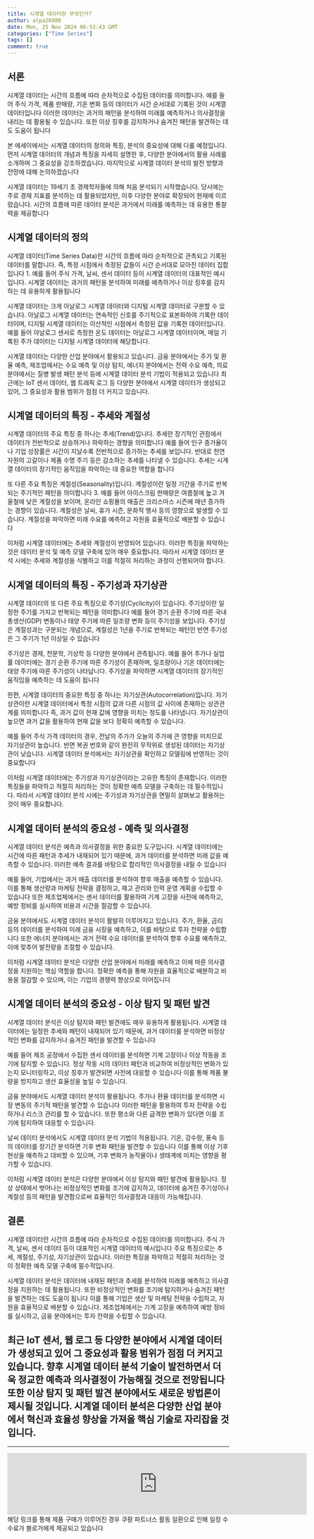 ```yaml
---
title: 시계열 데이터란 무엇인가?
author: alpa28980
date: Mon, 25 Nov 2024 06:53:43 GMT
categories: ["Time Series"]
tags: []
comment: true
---
```

서론
--

시계열 데이터는 시간의 흐름에 따라 순차적으로 수집된 데이터를 의미합니다. 예를 들어 주식 가격, 제품 판매량, 기온 변화 등의 데이터가 시간 순서대로 기록된 것이 시계열 데이터입니다  이러한 데이터는 과거의 패턴을 분석하여 미래를 예측하거나 의사결정을 내리는 데 활용될 수 있습니다. 또한 이상 징후를 감지하거나 숨겨진 패턴을 발견하는 데도 도움이 됩니다 

본 에세이에서는 시계열 데이터의 정의와 특징, 분석의 중요성에 대해 다룰 예정입니다. 먼저 시계열 데이터의 개념과 특징을 자세히 설명한 후, 다양한 분야에서의 활용 사례를 소개하며 그 중요성을 강조하겠습니다. 마지막으로 시계열 데이터 분석의 발전 방향과 전망에 대해 논의하겠습니다 

시계열 데이터는 19세기 초 경제학자들에 의해 처음 분석되기 시작했습니다. 당시에는 주로 경제 지표를 분석하는 데 활용되었지만, 이후 다양한 분야로 확장되어 현재에 이르렀습니다. 시간의 흐름에 따른 데이터 분석은 과거에서 미래를 예측하는 데 유용한 통찰력을 제공합니다 

시계열 데이터의 정의
-----------

시계열 데이터(Time Series Data)란 시간의 흐름에 따라 순차적으로 관측되고 기록된 데이터를 말합니다. 즉, 특정 시점에서 측정된 값들이 시간 순서대로 모아진 데이터 집합입니다 1. 예를 들어 주식 가격, 날씨, 센서 데이터 등이 시계열 데이터의 대표적인 예시입니다. 시계열 데이터는 과거의 패턴을 분석하여 미래를 예측하거나 이상 징후를 감지하는 데 유용하게 활용됩니다 

시계열 데이터는 크게 아날로그 시계열 데이터와 디지털 시계열 데이터로 구분할 수 있습니다. 아날로그 시계열 데이터는 연속적인 신호를 주기적으로 표본화하여 기록한 데이터이며, 디지털 시계열 데이터는 이산적인 시점에서 측정된 값을 기록한 데이터입니다. 예를 들어 아날로그 센서로 측정한 온도 데이터는 아날로그 시계열 데이터이며, 매일 기록된 주가 데이터는 디지털 시계열 데이터에 해당합니다.

시계열 데이터는 다양한 산업 분야에서 활용되고 있습니다. 금융 분야에서는 주가 및 환율 예측, 제조업에서는 수요 예측 및 이상 탐지, 에너지 분야에서는 전력 수요 예측, 의료 분야에서는 질병 발생 패턴 분석 등에 시계열 데이터 분석 기법이 적용되고 있습니다  최근에는 IoT 센서 데이터, 웹 트래픽 로그 등 다양한 분야에서 시계열 데이터가 생성되고 있어, 그 중요성과 활용 범위가 점점 더 커지고 있습니다.

시계열 데이터의 특징 - 추세와 계절성
---------------------

시계열 데이터의 주요 특징 중 하나는 추세(Trend)입니다. 추세란 장기적인 관점에서 데이터가 전반적으로 상승하거나 하락하는 경향을 의미합니다  예를 들어 인구 증가율이나 기업 성장률은 시간이 지날수록 전반적으로 증가하는 추세를 보입니다. 반대로 천연자원의 고갈이나 제품 수명 주기 등은 감소하는 추세를 나타낼 수 있습니다. 추세는 시계열 데이터의 장기적인 움직임을 파악하는 데 중요한 역할을 합니다 

또 다른 주요 특징은 계절성(Seasonality)입니다. 계절성이란 일정 기간을 주기로 반복되는 주기적인 패턴을 의미합니다 3. 예를 들어 아이스크림 판매량은 여름철에 높고 겨울철에 낮은 계절성을 보이며, 온라인 쇼핑몰의 매출은 크리스마스 시즌에 매년 증가하는 경향이 있습니다. 계절성은 날씨, 휴가 시즌, 문화적 행사 등의 영향으로 발생할 수 있습니다. 계절성을 파악하면 미래 수요를 예측하고 자원을 효율적으로 배분할 수 있습니다 

이처럼 시계열 데이터에는 추세와 계절성이 반영되어 있습니다. 이러한 특징을 파악하는 것은 데이터 분석 및 예측 모델 구축에 있어 매우 중요합니다. 따라서 시계열 데이터 분석 시에는 추세와 계절성을 식별하고 이를 적절히 처리하는 과정이 선행되어야 합니다.

시계열 데이터의 특징 - 주기성과 자기상관
-----------------------

시계열 데이터의 또 다른 주요 특징으로 주기성(Cyclicity)이 있습니다. 주기성이란 일정한 주기를 가지고 반복되는 패턴을 의미합니다  예를 들어 경기 순환 주기에 따른 국내총생산(GDP) 변동이나 태양 주기에 따른 일조량 변화 등이 주기성을 보입니다. 주기성은 계절성과는 구분되는 개념으로, 계절성은 1년을 주기로 반복되는 패턴인 반면 주기성은 그 주기가 1년 이상일 수 있습니다 

주기성은 경제, 천문학, 기상학 등 다양한 분야에서 관측됩니다. 예를 들어 주가나 실업률 데이터에는 경기 순환 주기에 따른 주기성이 존재하며, 일조량이나 기온 데이터에는 태양 주기에 따른 주기성이 나타납니다. 주기성을 파악하면 시계열 데이터의 장기적인 움직임을 예측하는 데 도움이 됩니다 

한편, 시계열 데이터의 중요한 특징 중 하나는 자기상관(Autocorrelation)입니다. 자기상관이란 시계열 데이터에서 특정 시점의 값과 다른 시점의 값 사이에 존재하는 상관관계를 의미합니다  즉, 과거 값이 현재 값에 영향을 미치는 정도를 나타냅니다. 자기상관이 높으면 과거 값을 활용하여 현재 값을 보다 정확히 예측할 수 있습니다.

예를 들어 주식 가격 데이터의 경우, 전날의 주가가 오늘의 주가에 큰 영향을 미치므로 자기상관이 높습니다. 반면 복권 번호와 같이 완전히 무작위로 생성된 데이터는 자기상관이 낮습니다. 시계열 데이터 분석에서는 자기상관을 확인하고 모델링에 반영하는 것이 중요합니다 

이처럼 시계열 데이터에는 주기성과 자기상관이라는 고유한 특징이 존재합니다. 이러한 특징들을 파악하고 적절히 처리하는 것이 정확한 예측 모델을 구축하는 데 필수적입니다. 따라서 시계열 데이터 분석 시에는 주기성과 자기상관을 면밀히 살펴보고 활용하는 것이 매우 중요합니다.

시계열 데이터 분석의 중요성 - 예측 및 의사결정
---------------------------

시계열 데이터 분석은 예측과 의사결정을 위한 중요한 도구입니다. 시계열 데이터에는 시간에 따른 패턴과 추세가 내재되어 있기 때문에, 과거 데이터를 분석하면 미래 값을 예측할 수 있습니다. 이러한 예측 결과를 바탕으로 합리적인 의사결정을 내릴 수 있습니다 

예를 들어, 기업에서는 과거 매출 데이터를 분석하여 향후 매출을 예측할 수 있습니다. 이를 통해 생산량과 마케팅 전략을 결정하고, 재고 관리와 인력 운영 계획을 수립할 수 있습니다  또한 제조업체에서는 센서 데이터를 활용하여 기계 고장을 사전에 예측하고, 예방 정비를 실시하여 비용과 시간을 절감할 수 있습니다.

금융 분야에서도 시계열 데이터 분석이 활발히 이루어지고 있습니다. 주가, 환율, 금리 등의 데이터를 분석하여 미래 금융 시장을 예측하고, 이를 바탕으로 투자 전략을 수립합니다  또한 에너지 분야에서는 과거 전력 수요 데이터를 분석하여 향후 수요를 예측하고, 이에 맞추어 발전량을 조절할 수 있습니다.

이처럼 시계열 데이터 분석은 다양한 산업 분야에서 미래를 예측하고 이에 따른 의사결정을 지원하는 핵심 역할을 합니다. 정확한 예측을 통해 자원을 효율적으로 배분하고 비용을 절감할 수 있으며, 이는 기업의 경쟁력 향상으로 이어집니다 

시계열 데이터 분석의 중요성 - 이상 탐지 및 패턴 발견
-------------------------------

시계열 데이터 분석은 이상 탐지와 패턴 발견에도 매우 유용하게 활용됩니다. 시계열 데이터에는 일정한 추세와 패턴이 내재되어 있기 때문에, 과거 데이터를 분석하면 비정상적인 변화를 감지하거나 숨겨진 패턴을 발견할 수 있습니다 

예를 들어 제조 공정에서 수집한 센서 데이터를 분석하면 기계 고장이나 이상 작동을 조기에 탐지할 수 있습니다. 정상 작동 시의 데이터 패턴과 비교하여 비정상적인 변화가 있는지 모니터링하고, 이상 징후가 발견되면 사전에 대응할 수 있습니다  이를 통해 제품 불량을 방지하고 생산 효율성을 높일 수 있습니다.

금융 분야에서도 시계열 데이터 분석이 활용됩니다. 주가나 환율 데이터를 분석하면 시장 변동의 주기적 패턴을 발견할 수 있습니다  이러한 패턴을 활용하여 투자 전략을 수립하거나 리스크 관리를 할 수 있습니다. 또한 평소와 다른 급격한 변화가 있다면 이를 조기에 탐지하여 대응할 수 있습니다.

날씨 데이터 분석에서도 시계열 데이터 분석 기법이 적용됩니다. 기온, 강수량, 풍속 등의 데이터를 장기간 분석하면 기후 변화 패턴을 발견할 수 있습니다  이를 통해 이상 기후 현상을 예측하고 대비할 수 있으며, 기후 변화가 농작물이나 생태계에 미치는 영향을 평가할 수 있습니다.

이처럼 시계열 데이터 분석은 다양한 분야에서 이상 탐지와 패턴 발견에 활용됩니다. 정상 상태에서 벗어나는 비정상적인 변화를 조기에 감지하고, 데이터에 숨겨진 주기성이나 계절성 등의 패턴을 발견함으로써 효율적인 의사결정과 대응이 가능해집니다.

결론
--

시계열 데이터란 시간의 흐름에 따라 순차적으로 수집된 데이터를 의미합니다. 주식 가격, 날씨, 센서 데이터 등이 대표적인 시계열 데이터의 예시입니다  주요 특징으로는 추세, 계절성, 주기성, 자기상관이 있습니다. 이러한 특징을 파악하고 적절히 처리하는 것이 정확한 예측 모델 구축에 필수적입니다.

시계열 데이터 분석은 데이터에 내재된 패턴과 추세를 분석하여 미래를 예측하고 의사결정을 지원하는 데 활용됩니다. 또한 비정상적인 변화를 조기에 탐지하거나 숨겨진 패턴을 발견하는 데도 도움이 됩니다  이를 통해 기업은 생산 및 마케팅 전략을 수립하고, 자원을 효율적으로 배분할 수 있습니다. 제조업체에서는 기계 고장을 예측하여 예방 정비를 실시하고, 금융 분야에서는 투자 전략을 수립할 수 있습니다.

최근 IoT 센서, 웹 로그 등 다양한 분야에서 시계열 데이터가 생성되고 있어 그 중요성과 활용 범위가 점점 더 커지고 있습니다. 향후 시계열 데이터 분석 기술이 발전하면서 더욱 정교한 예측과 의사결정이 가능해질 것으로 전망됩니다  또한 이상 탐지 및 패턴 발견 분야에서도 새로운 방법론이 제시될 것입니다. 시계열 데이터 분석은 다양한 산업 분야에서 혁신과 효율성 향상을 가져올 핵심 기술로 자리잡을 것입니다.
---
---

<iframe src="https://ads-partners.coupang.com/widgets.html?id=807239&template=carousel&trackingCode=AF3190673&subId=&width=680&height=140&tsource=" width="680" height="140" frameborder="0" scrolling="no" referrerpolicy="unsafe-url" browsingtopics></iframe>
해당 링크를 통해 제품 구매가 이루어진 경우 쿠팡 파트너스 활동 일환으로 인해 일정 수수료가 블로거에게 제공되고 있습니다

